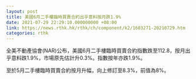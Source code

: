 ```yaml
---
layout: post
title: 美國6月二手樓臨時買賣合約出乎意料按月跌1.9%
date: 2021-07-29 22:29:10.000000000 +08:00
link: https://news.rthk.hk/rthk/ch/component/k2/1603271-20210729.htm
categories: rthk
---
```


全美不動產協會(NAR)公布，美國6月二手樓臨時買賣合約指數跌至112.8，按月出乎意料跌1.9%，市場原先估計升0.3%。指數按年亦跌1.9%。

至於5月二手樓臨時買賣合約按月升幅，向上修訂至8.3%，前值為8%。
